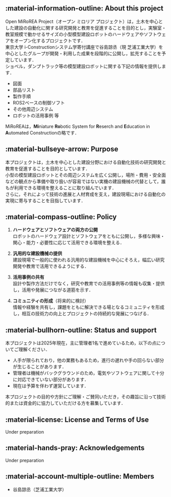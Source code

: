 ## :material-information-outline: About this project

Open MiRoREA Project（オープン ミロリア プロジェクト）は，土木を中心とした建設の自動化に関する研究開発と教育を促進することを目的とし，実験室・教室規模で動かせるサイズの小型模型建設ロボットのハードウェアやソフトウェアをオープン化するプロジェクトです．  
東京大学 i-Constructionシステム学寄付講座で谷島諒丞（現 芝浦工業大学）を中心としたグループが開発・利用した成果を段階的に公開し，拡充することを予定しています．  
ショベル，ダンプトラック等の模型建設ロボットに関する下記の情報を提供します．

- 図面  
- 部品リスト  
- 製作手順  
- ROS2ベースの制御ソフト  
- その他周辺システム  
- ロボットの活用事例 等

MiRoREAは，**Mi**niature **Ro**botic System for **R**eserch and **E**ducation in **A**utomated Constructionの略です．

## :material-bullseye-arrow: Purpose

本プロジェクトは，土木を中心とした建設分野における自動化技術の研究開発と教育を促進することを目的としています．  
小型の模型建設ロボットとその周辺システムを広く公開し，場所・費用・安全面などの観点から準備や取り扱いが容易ではない実機の建設機械の代替として，誰もが利用できる環境を整えることに取り組んでいます．  
さらに，それによって技術の進展と人材育成を支え，建設現場における自動化の実現に寄与することを目指しています．


## :material-compass-outline: Policy

1. **ハードウェアとソフトウェアの両方の公開**  
ロボットのハードウェア設計とソフトウェアをともに公開し，多様な興味・関心・能力・必要性に応じて活用できる環境を整える．

2. **汎用的な建設機械の提供**  
建設現場で一般的に使われる汎用的な建設機械を中心にそろえ，幅広い研究開発や教育で活用できるようにする．

3. **活用事例の共有**  
設計や製作方法だけでなく，研究や教育での活用事例等の情報も収集・提供し，活用や発展につながる道筋を示す．

4. **コミュニティの形成**（将来的に検討）  
情報や経験を共有し，課題をともに解決できる場となるコミュニティを形成し，相互の技術力の向上とプロジェクトの持続的な発展につなげる．


## :material-bullhorn-outline: Status and support

本プロジェクトは2025年現在，主に管理者1名で進めているため，以下の点についてご理解ください．

- 人手が限られており，他の業務もあるため，進行の遅れや手の回らない部分が生じることがあります．  
- 管理者は機械がバックグラウンドのため，電気やソフトウェアに関して十分に対応できていない部分があります．  
- 現在は予算を伴わず運営しています．  

本プロジェクトの目的や方針にご理解・ご賛同いただき，その趣旨に沿って技術的または資金的に協力していただける方を募集しています．


## :material-license: License and Terms of Use

Under preparation


## :material-hands-pray: Acknowledgements

Under preparation


## :material-account-multiple-outline: Members

- 谷島諒丞（芝浦工業大学）